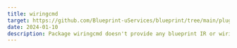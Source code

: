 ```yaml
---
title: wiringcmd
target: https://github.com/Blueprint-uServices/blueprint/tree/main/plugins/wiringcmd
date: 2024-01-10
description: Package wiringcmd doesn't provide any blueprint IR or wiring spec extensions.It is a helper package for building wiring spec command line programs. The Blueprint example applications use the cmdbuilder in their wiring specs
---
```

